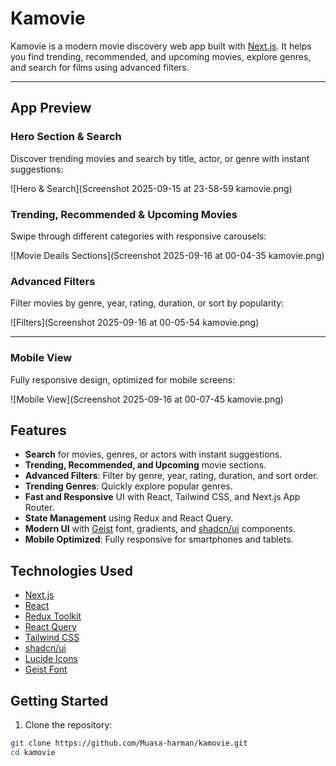 # Kamovie

Kamovie is a modern movie discovery web app built with [Next.js](https://nextjs.org). It helps you find trending, recommended, and upcoming movies, explore genres, and search for films using advanced filters.  

---

## **App Preview**

### **Hero Section & Search**
Discover trending movies and search by title, actor, or genre with instant suggestions:

![Hero & Search](Screenshot 2025-09-15 at 23-58-59 kamovie.png)


### **Trending, Recommended & Upcoming Movies**
Swipe through different categories with responsive carousels:

![Movie Deails Sections](Screenshot 2025-09-16 at 00-04-35 kamovie.png)



### **Advanced Filters**
Filter movies by genre, year, rating, duration, or sort by popularity:

![Filters](Screenshot 2025-09-16 at 00-05-54 kamovie.png)

---

### **Mobile View**
Fully responsive design, optimized for mobile screens:

![Mobile View](Screenshot 2025-09-16 at 00-07-45 kamovie.png)

## **Features**

-  **Search** for movies, genres, or actors with instant suggestions.
-  **Trending, Recommended, and Upcoming** movie sections.
-  **Advanced Filters**: Filter by genre, year, rating, duration, and sort order.
-  **Trending Genres**: Quickly explore popular genres.
-  **Fast and Responsive** UI with React, Tailwind CSS, and Next.js App Router.
-  **State Management** using Redux and React Query.
-  **Modern UI** with [Geist](https://vercel.com/font) font, gradients, and [shadcn/ui](https://ui.shadcn.com/) components.
-  **Mobile Optimized**: Fully responsive for smartphones and tablets.

## **Technologies Used**

- [Next.js](https://nextjs.org)
- [React](https://react.dev)
- [Redux Toolkit](https://redux-toolkit.js.org/)
- [React Query](https://tanstack.com/query/latest)
- [Tailwind CSS](https://tailwindcss.com)
- [shadcn/ui](https://ui.shadcn.com/)
- [Lucide Icons](https://lucide.dev)
- [Geist Font](https://vercel.com/font)


## **Getting Started**

1. Clone the repository:

```bash
git clone https://github.com/Muasa-harman/kamovie.git
cd kamovie
